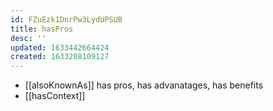 ```yaml
---
id: FZuEzk1DnrPw3LydUPSUB
title: hasPros
desc: ''
updated: 1633442664424
created: 1633208109127
---
```


- [[alsoKnownAs]] has pros, has advanatages, has benefits
- [[hasContext]]  
